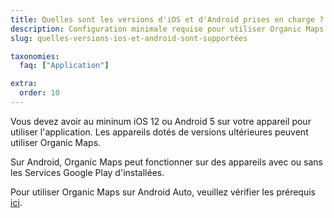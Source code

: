 ```yaml
---
title: Quelles sont les versions d'iOS et d'Android prises en charge ?
description: Configuration minimale requise pour utiliser Organic Maps sur les appareils Android et iOS
slug: quelles-versions-ios-et-android-sont-supportées

taxonomies:
  faq: ["Application"]

extra:
  order: 10
---
```


Vous devez avoir au mininum iOS 12 ou Android 5 sur votre appareil pour utiliser l'application. Les appareils dotés de versions ultérieures peuvent utiliser Organic Maps.

Sur Android, Organic Maps peut fonctionner sur des appareils avec ou sans les Services Google Play d'installées.

Pour utiliser Organic Maps sur Android Auto, veuillez vérifier les prérequis [ici](../comment-utiliser-android-auto/).
